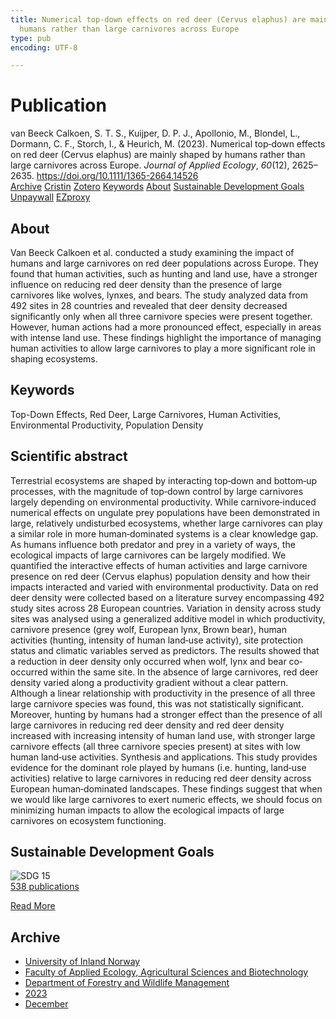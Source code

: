 ```yaml
---
title: Numerical top‐down effects on red deer (Cervus elaphus) are mainly shaped by
  humans rather than large carnivores across Europe
type: pub
encoding: UTF-8

---
```

<h1>Publication</h1>
<article id="csl-bib-container-RTEEBJ2U" class="csl-bib-container">
  <div class="csl-bib-body"> <div class="csl-entry">van Beeck Calkoen, S. T. S., Kuijper, D. P. J., Apollonio, M., Blondel, L., Dormann, C. F., Storch, I., &#38; Heurich, M. (2023). Numerical top‐down effects on red deer (Cervus elaphus) are mainly shaped by humans rather than large carnivores across Europe. <i>Journal of Applied Ecology</i>, <i>60</i>(12), 2625–2635. <a href="https://doi.org/10.1111/1365-2664.14526">https://doi.org/10.1111/1365-2664.14526</a></div> </div>
  <div class="csl-bib-buttons">
    <a href="#taxonomy-article-RTEEBJ2U" alt="archive" class="csl-bib-button">Archive</a>
    <a href="https://app.cristin.no/results/show.jsf?id=2208509" alt="Cristin" class="csl-bib-button">Cristin</a>
    <a href="http://zotero.org/groups/5881554/items/RTEEBJ2U" alt="Zotero" class="csl-bib-button">Zotero</a>
    <a href="#keywords-article-RTEEBJ2U" alt="keywords" class="csl-bib-button">Keywords</a>
    <a href="#about-article-RTEEBJ2U" alt="about_pub" class="csl-bib-button">About</a>
    <a href="#sdg-article-RTEEBJ2U" alt="sdg" class="csl-bib-button">Sustainable Development Goals</a>
    <a href="https://onlinelibrary.wiley.com/doi/pdfdirect/10.1111/1365-2664.14526" alt="Unpaywall" class="csl-bib-button">Unpaywall</a>
    <a href="https://onlinelibrary.wiley.com/doi/pdfdirect/10.1111/1365-2664.14526" alt="EZproxy" class="csl-bib-button">EZproxy</a>
  </div>
  <div id="csl-bib-meta-container-RTEEBJ2U"></div>
</article>
<div id="csl-bib-meta-RTEEBJ2U" class="csl-bib-meta">
  <article id="about-article-RTEEBJ2U" class="about_pub-article">
    <h1>About</h1>
    Van Beeck Calkoen et al. conducted a study examining the impact of humans and large carnivores on red deer populations across Europe. They found that human activities, such as hunting and land use, have a stronger influence on reducing red deer density than the presence of large carnivores like wolves, lynxes, and bears. The study analyzed data from 492 sites in 28 countries and revealed that deer density decreased significantly only when all three carnivore species were present together. However, human actions had a more pronounced effect, especially in areas with intense land use. These findings highlight the importance of managing human activities to allow large carnivores to play a more significant role in shaping ecosystems.
  </article>
  <article id="keywords-article-RTEEBJ2U" class="keywords-article">
    <h1>Keywords</h1>
    Top-Down Effects, Red Deer, Large Carnivores, Human Activities, Environmental Productivity, Population Density
  </article>
  <article id="abstract-article-RTEEBJ2U" class="abstract-article">
    <h1>Scientific abstract</h1>
    Terrestrial ecosystems are shaped by interacting top‐down and bottom‐up processes, with the magnitude of top‐down control by large carnivores largely depending on environmental productivity. While carnivore‐induced numerical effects on ungulate prey populations have been demonstrated in large, relatively undisturbed ecosystems, whether large carnivores can play a similar role in more human‐dominated systems is a clear knowledge gap. As humans influence both predator and prey in a variety of ways, the ecological impacts of large carnivores can be largely modified. We quantified the interactive effects of human activities and large carnivore presence on red deer (Cervus elaphus) population density and how their impacts interacted and varied with environmental productivity. Data on red deer density were collected based on a literature survey encompassing 492 study sites across 28 European countries. Variation in density across study sites was analysed using a generalized additive model in which productivity, carnivore presence (grey wolf, European lynx, Brown bear), human activities (hunting, intensity of human land‐use activity), site protection status and climatic variables served as predictors. The results showed that a reduction in deer density only occurred when wolf, lynx and bear co‐occurred within the same site. In the absence of large carnivores, red deer density varied along a productivity gradient without a clear pattern. Although a linear relationship with productivity in the presence of all three large carnivore species was found, this was not statistically significant. Moreover, hunting by humans had a stronger effect than the presence of all large carnivores in reducing red deer density and red deer density increased with increasing intensity of human land use, with stronger large carnivore effects (all three carnivore species present) at sites with low human land‐use activities. Synthesis and applications. This study provides evidence for the dominant role played by humans (i.e. hunting, land‐use activities) relative to large carnivores in reducing red deer density across European human‐dominated landscapes. These findings suggest that when we would like large carnivores to exert numeric effects, we should focus on minimizing human impacts to allow the ecological impacts of large carnivores on ecosystem functioning.
  </article>
  <article id="sdg-article-RTEEBJ2U" class="sdg-article">
    <h1>Sustainable Development Goals</h1>
    <div class="sdg-container"><div id="sdg15" class="sdg">
        <img src="{{< params subfolder >}}images/sdg/sdg15_en.png" class="image" alt="SDG 15">
        <div class="sdg-overlay">
          <a href="/en/archive/?key=?sdg=15#archive" class="sdg-publication-count"><span>538</span> publications</a>
          <p><a href="https://sdgs.un.org/goals/goal15" class="sdg-read-more">Read More</a></p>
        </div>
      </div></div>
  </article>
  <article id="taxonomy-article-RTEEBJ2U" class="taxonomy-article">
    <h1>Archive</h1>
    <ul>
      <li>
        <a href="/en/archive/?key=3DCRN523">University of Inland Norway</a>
      </li>
      <li>
        <a href="/en/archive/?key=T77LXH6D">Faculty of Applied Ecology, Agricultural Sciences and Biotechnology</a>
      </li>
      <li>
        <a href="/en/archive/?key=7TRARPE3">Department of Forestry and Wildlife Management</a>
      </li>
      <li>
        <a href="/en/archive/?key=WXLLSUEU">2023</a>
      </li>
      <li>
        <a href="/en/archive/?key=RPK3CPQG">December</a>
      </li>
    </ul>
  </article>
</div>
